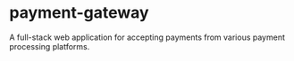 # payment-gateway
A full-stack web application for accepting payments from various payment processing platforms.

